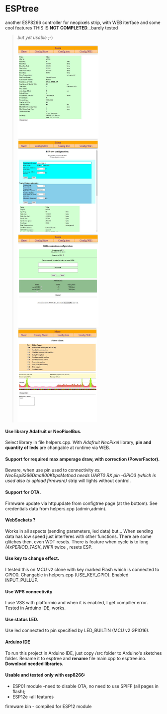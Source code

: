 # ESPtree
another ESP8266 controller for neopixels strip, with WEB iterface and some cool features
THIS IS **NOT COMPLETED**...barely tested 
>*but yet usable* ;-)
>
><img height="300" src="https://github.com/dMbski/ESPtree/blob/master/screens/Schowek09.jpg" /><img height="300" src="https://github.com/dMbski/ESPtree/blob/master/screens/Schowek10.jpg" />
><img height="300" src="https://github.com/dMbski/ESPtree/blob/master/screens/Schowek11.jpg" /><img height="300" src="https://github.com/dMbski/ESPtree/blob/master/screens/Schowek12.jpg" />

#### Use library Adafruit or NeoPixelBus. 
Select library in file helpers.cpp. With *Adafruit NeoPixel* library, **pin and quantity of leds** are changable at runtime via WEB.
#### Support for required max amperage draw, with correction (PowerFactor).
Beware, when use pin used to connectivity *ex. NeoEsp8266Dma800KbpsMethod needs UART0 RX pin -GPIO3 (which is used also to upload firmware)* strip will lights without control.
#### Support for OTA.
Firmware update via httpupdate from configtree page (at the bottom). See credentials data from helpers.cpp (admin,admin).
#### WebSockets ?
Works in all aspects (sending parameters, led data) but...
When sending data has low speed just interferes with other functions. There are some glitches then, even WDT resets. 
There is feature when cycle is to long *(4xPERIOD_TASK_WIFI)* twice , resets ESP. 
#### Use key to change effect.
I tested this on MCU v2 clone with key marked Flash which is connected to GPIO0. Changable in helpers.cpp (USE_KEY_GPIO). Enabled INPUT_PULLUP.
#### Use WPS connectivity
I use VSS with platformio and when it is enabled, I get compiller error. Tested in Arduino IDE, works.
#### Use status LED.
Use led connected to pin specified by LED_BUILTIN (MCU v2 GPIO16).
#### Arduino IDE
To run this project in Arduino IDE, just copy /src folder to Arduino's sketches folder. Rename it to esptree and **rename** file main.cpp to esptree.ino. **Download needed libraries.**
#### Usable and tested only with esp8266:
- ESP01 module -need to disable OTA, no need to use SPIFF (all pages in flash);
- ESP12e -all features

firmware.bin - compiled for ESP12 module
